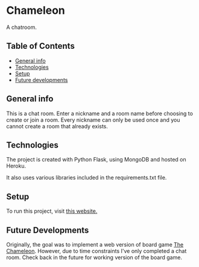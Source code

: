 # Chameleon
A chatroom.

## Table of Contents
* [General info](#general-info)
* [Technologies](#technologies)
* [Setup](#setup)
* [Future developments](#future-developments)

## General info
This is a chat room. Enter a nickname and a room name before choosing to create or join a room.
Every nickname can only be used once and you cannot create a room that already exists.

## Technologies
The project is created with Python Flask, using MongoDB and hosted on Heroku.

It also uses various libraries included in the requirements.txt file.

## Setup
To run this project, visit [this website.](https://zan-chameleon.herokuapp.com)

## Future Developments
Originally, the goal was to implement a web version of board game [The Chameleon](https://bigpotato.com/gb/games/the-chameleon/). However, due to time constraints I've only completed a chat room. Check back in the future for working version of the board game.
